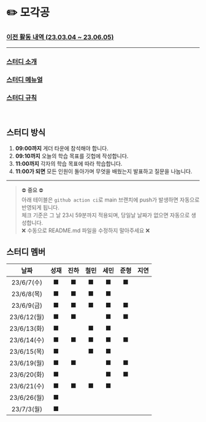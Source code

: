 # ✏️ 모각공

### [이전 활동 내역 (23.03.04 ~ 23.06.05)](https://github.com/we-can-do-better/2023-mogakgong/blob/main/.github/History.md)

---

### [스터디 소개](https://jaesa5221.notion.site/3f2283ac086546f396ddb9e84c56e47e)

### [스터디 메뉴얼](https://github.com/we-can-do-better/2023-mogakgong/blob/main/.github/Manual.md)

### [스터디 규칙](https://github.com/we-can-do-better/2023-mogakgong/blob/main/.github/Rule.md)

<br/>

## 스터디 방식

1. **09:00까지** 게더 타운에 참석해야 합니다.
2. **09:10까지** 오늘의 학습 목표를 깃헙에 작성합니다.
3. **11:00까지** 각자의 학습 목표에 따라 학습합니다.
4. **11:00가 되면** 모든 인원이 돌아가며 무엇을 배웠는지 발표하고 질문을 나눕니다.

---

> ⛔ **중요** ⛔<br/>
> 아래 테이블은 `github action ci`로 main 브랜치에 push가 발생하면 자동으로 반영되게 됩니다.<br/>
> 체크 기준은 그 날 23시 59분까지 적용되며, 당일날 날짜가 없으면 자동으로 생성합니다.<br/>
> ❌ 수동으로 README.md 파일을 수정하지 말아주세요 ❌

## 스터디 멤버
|    날짜     | 성재 | 진하 | 철민 | 세민 | 준형 | 지연|  
|:---------:|:----:|:---:|:---:|:---:|:---:|:---:|
|23/6/7(수)|■|■|■|■|■| |
|23/6/8(목)|■|■|■|■| | |
|23/6/9(금)|■|■|■|■|■| |
|23/6/12(월)|■|■| |■|■| | |
|23/6/13(화)|■| |■|■| | | |
|23/6/14(수)|■|■|■|■|■| | |
|23/6/15(목)|■| |■|■| | | |
|23/6/19(월)|■|■| |■|■| | |
|23/6/20(화)|■| | |■|■| | |
|23/6/21(수)|■|■|■|■| | | |
|23/6/26(월)|■| | | | | | |
|23/7/3(월)|■| | | | | | |
